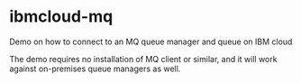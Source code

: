 # ibmcloud-mq
Demo on how to connect to an MQ queue manager and queue on IBM cloud

The demo requires no installation of MQ client or similar, and it will work against on-premises queue managers as well.
